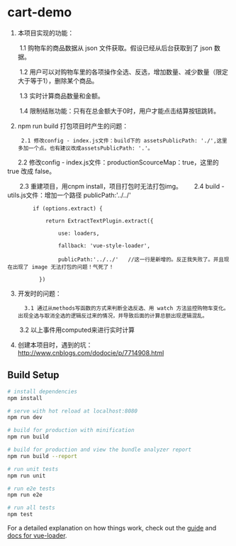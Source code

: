 # cart-demo
1. 本项目实现的功能：

      1.1 购物车的商品数据从 json 文件获取。假设已经从后台获取到了 json 数据。
  
      1.2 用户可以对购物车里的各项操作全选、反选，增加数量、减少数量（限定大于等于1），删除某个商品。
  
      1.3 实时计算商品数量和金额。
  
      1.4 限制结账功能：只有在总金额大于0时，用户才能点击结算按钮跳转。

2. npm run build 打包项目时产生的问题：
  
        2.1 修改config - index.js文件：build下的 assetsPublicPath: './',这里多加一个点。也有建议改成assetsPublicPath: '.'。
      
        2.2 修改config - index.js文件：productionScourceMap：true，这里的 true 改成 false。
        
        2.3 重建项目，用cnpm install，项目打包时无法打包img。
      
        2.4 build - utils.js文件：增加一个路径 publicPath:'../../' 
      
 
            if (options.extract) {
        
                return ExtractTextPlugin.extract({
            
                    use: loaders,
              
                    fallback: 'vue-style-loader',
              
                    publicPath:'../../'   //这一行是新增的。反正我失败了。并且现在出现了 image 无法打包的问题！气死了！
              
              })


3. 开发时的问题：

         3.1 通过从methods写函数的方式来判断全选反选、用 watch 方法监控购物车变化。出现全选与取消全选的逻辑反过来的情况，并导致后面的计算总额出现逻辑混乱。
      
      
         3.2 以上事件用computed来进行实时计算

4. 创建本项目时，遇到的坑：http://www.cnblogs.com/dodocie/p/7714908.html 

## Build Setup

``` bash
# install dependencies
npm install

# serve with hot reload at localhost:8080
npm run dev

# build for production with minification
npm run build

# build for production and view the bundle analyzer report
npm run build --report

# run unit tests
npm run unit

# run e2e tests
npm run e2e

# run all tests
npm test
```

For a detailed explanation on how things work, check out the [guide](http://vuejs-templates.github.io/webpack/) and [docs for vue-loader](http://vuejs.github.io/vue-loader).
